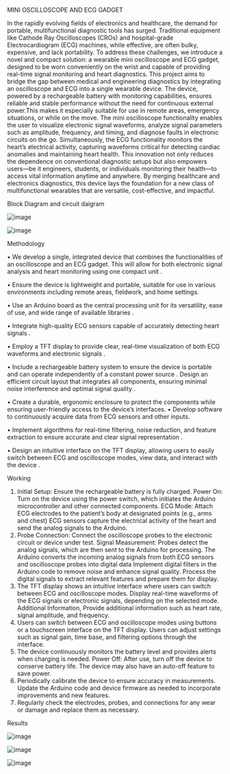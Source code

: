 MINI OSCILLOSCOPE AND ECG GADGET

In the rapidly evolving fields of electronics and healthcare, the demand for 
portable, multifunctional diagnostic tools has surged. Traditional equipment like 
Cathode Ray Oscilloscopes (CROs) and hospital-grade Electrocardiogram (ECG) 
machines, while effective, are often bulky, expensive, and lack portability. 
To address these challenges, we introduce a novel and compact solution: a 
wearable mini oscilloscope and ECG gadget, designed to be worn conveniently on 
the wrist and capable of providing real-time signal monitoring and heart 
diagnostics. 
This project aims to bridge the gap between medical and engineering diagnostics 
by integrating an oscilloscope and ECG into a single wearable device. The 
device, powered by a rechargeable battery with monitoring capabilities, ensures 
reliable and stable performance without the need for continuous external power.This makes it especially suitable for use in remote areas, emergency situations, 
or while on the move. 
The mini oscilloscope functionality enables the user to visualize electronic signal 
waveforms, analyze signal parameters such as amplitude, frequency, and timing, 
and diagnose faults in electronic circuits on the go. Simultaneously, the ECG 
functionality monitors the heart’s electrical activity, capturing waveforms critical 
for detecting cardiac anomalies and maintaining heart health. 
This innovation not only reduces the dependence on conventional diagnostic 
setups but also empowers users—be it engineers, students, or individuals 
monitoring their health—to access vital information anytime and anywhere. 
By merging healthcare and electronics diagnostics, this device lays the foundation 
for a new class of multifunctional wearables that are versatile, cost-effective, and 
impactful. 

Block Diagram and circuit daigram


![image](https://github.com/user-attachments/assets/73169c83-512b-4e16-83f0-1d02343de1d3)



![image](https://github.com/user-attachments/assets/73714f61-98bb-47d6-b849-a4d3132e1a0c)


Methodology

•	We develop a single, integrated device that combines the functionalities of an oscilloscope and an ECG gadget. This will allow for both electronic signal analysis and heart monitoring using one compact unit .

•	Ensure the device is lightweight and portable, suitable for use in various environments including remote areas, fieldwork, and home settings.

•	Use an Arduino board as the central processing unit for its versatility, ease of use, and wide range of available libraries .

•	Integrate high-quality ECG sensors capable of accurately detecting heart signals .

•	Employ a TFT display to provide clear, real-time visualization of both ECG waveforms and electronic signals .

•	Include a rechargeable battery system to ensure the device is portable and can operate independently of a constant power source . Design an efficient circuit layout that integrates all components, ensuring minimal noise interference and optimal signal quality .

•	Create a durable, ergonomic enclosure to protect the components while ensuring user-friendly access to the device’s interfaces.
•	Develop software to continuously acquire data from ECG sensors and other inputs.

•	Implement algorithms for real-time filtering, noise reduction, and feature extraction to ensure accurate and clear signal representation .

•	Design an intuitive interface on the TFT display, allowing users to easily switch between ECG and oscilloscope modes, view data, and interact with the device .

Working

1.	Initial Setup: Ensure the rechargeable battery is fully charged. Power On: Turn on the device using the power switch, which initiates the Arduino microcontroller and other connected components. ECG Mode: Attach ECG electrodes to the patient’s body at designated points (e.g., arms and chest) ECG sensors capture the electrical activity of the heart and send the analog signals to the Arduino.
2.	Probe Connection: Connect the oscilloscope probes to the electronic circuit or device under test. Signal Measurement: Probes detect the analog signals, which are then sent to the Arduino for processing. The Arduino converts the incoming analog signals from both ECG sensors and oscilloscope probes into digital data Implement digital filters in the Arduino code to remove noise and enhance signal quality. Process the digital signals to extract relevant features and prepare them for display.
3.	The TFT display shows an intuitive interface where users can switch between ECG and oscilloscope modes. Display real-time waveforms of the ECG signals or electronic signals, depending on the selected mode. Additional Information, Provide additional information such as heart rate, signal amplitude, and frequency.
4.	Users can switch between ECG and oscilloscope modes using buttons or a touchscreen interface on the TFT display. Users can adjust settings such as signal gain, time base, and filtering options through the interface.
5.	The device continuously monitors the battery level and provides alerts when charging is needed. Power Off: After use, turn off the device to conserve battery life. The device may also have an auto-off feature to save power.
6.	Periodically calibrate the device to ensure accuracy in measurements. Update the Arduino code and device firmware as needed to incorporate improvements and new features.
7.	Regularly check the electrodes, probes, and connections for any wear or damage and replace them as necessary.

Results

![image](https://github.com/user-attachments/assets/cd7197da-2439-465e-8dfe-18c2a89c3d37)

![image](https://github.com/user-attachments/assets/6c970187-a4a4-4228-b60f-baabd7733920)

![image](https://github.com/user-attachments/assets/fa56b317-ecff-4239-8cc7-56b75b8e2021)

	

